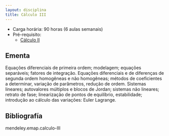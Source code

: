 ```yaml
---
layout: disciplina
title: Cálculo III
---
```


- Carga horária: 90 horas (6 aulas semanais)
- Pré-requisito:
    - [Cálculo II](calculo-II.html) 

## Ementa

Equações diferenciais de primeira ordem; modelagem; equações
separáveis; fatores de integração. Equações diferenciais e de
diferenças de segunda ordem homogêneas e não homogêneas; métodos de
coeficientes a determinar, variação de parâmetros, redução de
ordem. Sistemas lineares; autovalores múltiplos e blocos de Jordan;
sistemas não lineares; retrato de fase; linearização de pontos de
equilíbrio, estabilidade; introdução ao cálculo das variações: Euler
Lagrange.


## Bibliografía

mendeley.emap.calculo-III

